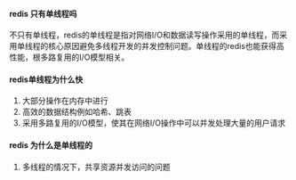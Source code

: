 #### redis 只有单线程吗

不只有单线程，redis的单线程是指对网络I/O和数据读写操作采用的单线程，而采用单线程的核心原因避免多线程开发的并发控制问题。单线程的redis也能获得高性能，根多路复用的I/O模型相关。

#### redis单线程为什么快

1. 大部分操作在内存中进行
2. 高效的数据结构例如哈希、跳表
3. 采用多路复用的I/O模型，使其在网络I/O操作中可以并发处理大量的用户请求

#### redis 为什么是单线程的

1. 多线程的情况下，共享资源并发访问的问题

